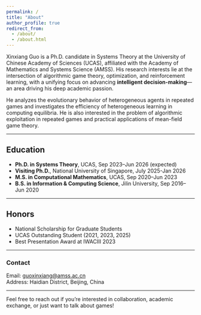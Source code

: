 ```yaml
---
permalink: /
title: "About"
author_profile: true
redirect_from: 
  - /about/
  - /about.html
---
```


Xinxiang Guo is a Ph.D. candidate in Systems Theory at the University of Chinese Academy of Sciences (UCAS), affiliated with the Academy of Mathematics and Systems Science (AMSS). His research interests lie at the intersection of algorithmic game theory, optimization, and reinforcement learning, with a unifying focus on advancing **intelligent decision-making**—an area driving his deep academic passion.

He analyzes the evolutionary behavior of heterogeneous agents in repeated games and investigates the efficiency of heterogeneous learning in computing equilibria. He is also interested in the problem of algorithmic exploitation in repeated games and practical applications of mean-field game theory.

---

## Education
- **Ph.D. in Systems Theory**, UCAS, Sep 2023–Jun 2026 (expected)
- **Visiting Ph.D.**, National University of Singapore, July 2025-Jan 2026  
- **M.S. in Computational Mathematics**, UCAS, Sep 2020–Jun 2023  
- **B.S. in Information & Computing Science**, Jilin University, Sep 2016–Jun 2020

---

## Honors
- National Scholarship for Graduate Students  
- UCAS Outstanding Student (2021, 2023, 2025)  
- Best Presentation Award at IWACIII 2023  

---

### Contact
Email: guoxinxiang@amss.ac.cn  
Address: Haidian District, Beijing, China

---

Feel free to reach out if you’re interested in collaboration, academic exchange, or just want to talk about games!
